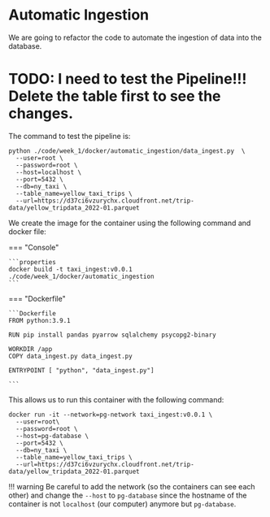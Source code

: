 # Automatic Ingestion

We are going to refactor the code to automate the ingestion of data into the database.

# TODO: I need to test the Pipeline!!! Delete the table first to see the changes.

The command to test the pipeline is:
```properties
python ./code/week_1/docker/automatic_ingestion/data_ingest.py  \
  --user=root \
  --password=root \
  --host=localhost \
  --port=5432 \
  --db=ny_taxi \
  --table_name=yellow_taxi_trips \
  --url=https://d37ci6vzurychx.cloudfront.net/trip-data/yellow_tripdata_2022-01.parquet
```

We create the image for the container using the following command and docker file:

=== "Console"

    ```properties
    docker build -t taxi_ingest:v0.0.1 ./code/week_1/docker/automatic_ingestion
    ```

=== "Dockerfile"

    ```Dockerfile
    FROM python:3.9.1

    RUN pip install pandas pyarrow sqlalchemy psycopg2-binary

    WORKDIR /app
    COPY data_ingest.py data_ingest.py

    ENTRYPOINT [ "python", "data_ingest.py"]

    ```

This allows us to run this container with the following command:

```properties hl_lines="1 4"
docker run -it --network=pg-network taxi_ingest:v0.0.1 \
  --user=root\
  --password=root \
  --host=pg-database \
  --port=5432 \
  --db=ny_taxi \
  --table_name=yellow_taxi_trips \
  --url=https://d37ci6vzurychx.cloudfront.net/trip-data/yellow_tripdata_2022-01.parquet
```

!!! warning
    Be careful to add the network (so the containers can see each other) and change the `--host` to `pg-database` since the hostname of the container is not `localhost` (our computer) anymore but `pg-database`.
